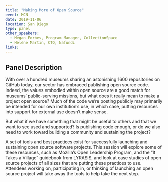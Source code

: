 ```yaml
---
title: "Making More of Open Source"
event: MCN
date: 2019-11-06
location: San Diego
type: panel 
other_speakers:
  - Megan Forbes, Program Manager, CollectionSpace
  - Hélène Martin, CTO, Nafundi 
links:
---
```


## Panel Description

With over a hundred museums sharing an astonishing 1600 repositories on GitHub today, our sector has embraced publishing open source code. Indeed, the values embodied within open source are a good match for museums’ public-serving missions, but what does it really mean to make a project open source? Much of the code we’re posting publicly may primarily be intended for our own institution’s use, in which case, putting resources into support for external use doesn’t make sense.

But what if we have something that might be useful to others and that we want to see used and supported? Is publishing code enough, or do we also need to work toward building a community and sustaining the project?

A set of tools and best practices exist for successfully launching and sustaining open source software projects. This session will explore some of these resources, such as Mozilla’s Open Leadership Program, and the “It Takes a Village” guidebook from LYRASIS, and look at case studies of open source projects of all sizes that are putting these practices to use. Attendees working on, participating in, or thinking of launching an open source project will take away the tools to help take the next step. 
